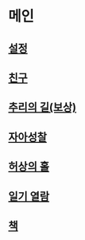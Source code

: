 # 메인
 ## [설정](https://github.com/SSUHYUNKIM/special/blob/develop/project/2018920010/%EC%A0%9C5%EC%9D%B8%EA%B2%A9%20%EC%97%AD%EA%B8%B0%ED%9A%8D%EC%84%9C(%EA%B9%80%EC%88%98%ED%98%84).md)
 ## [친구](https://github.com/SSUHYUNKIM/special/blob/develop/project/2018920010/%EC%A0%9C5%EC%9D%B8%EA%B2%A9%20%EC%97%AD%EA%B8%B0%ED%9A%8D%EC%84%9C(%EA%B9%80%EC%88%98%ED%98%84).md)
 ## [추리의 길(보상)](https://github.com/SSUHYUNKIM/special/blob/develop/project/2018920010/%EC%A0%9C5%EC%9D%B8%EA%B2%A9%20%EC%97%AD%EA%B8%B0%ED%9A%8D%EC%84%9C(%EA%B9%80%EC%88%98%ED%98%84).md)
 ## [자아성찰](https://github.com/SSUHYUNKIM/special/blob/develop/project/2018920004/%EC%9E%90%EC%95%84%EC%84%B1%EC%B0%B0.md)
 ## [허상의 홀](https://github.com/SSUHYUNKIM/special/blob/develop/project/2018920051/%ED%97%88%EC%83%81%EC%9D%98%20%ED%99%80.md)
 ## [일기 열람](https://github.com/SSUHYUNKIM/special/blob/develop/project/2018920066/%EC%9D%BC%EA%B8%B0%20%EC%97%B4%EB%9E%8C.md)
 ## [책](https://github.com/SSUHYUNKIM/special/blob/develop/project/20189220024/%EC%B1%85.md)
